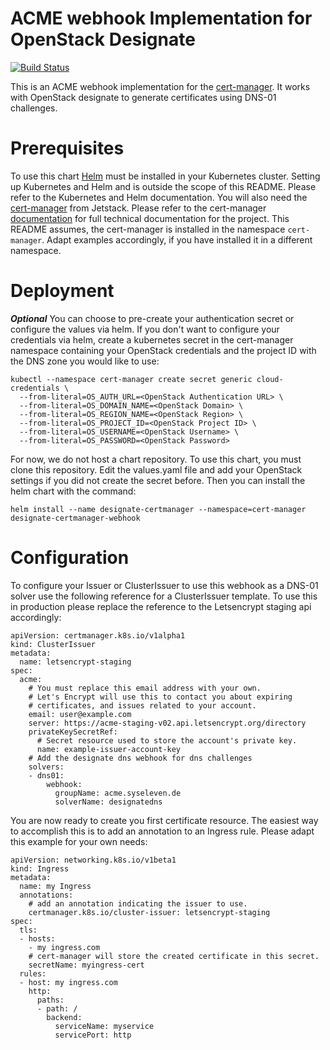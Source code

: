 # ACME webhook Implementation for OpenStack Designate

[![Build Status](https://travis-ci.org/syseleven/designate-certmanager-webhook.svg?branch=master)](https://travis-ci.org/syseleven/designate-certmanager-webhook)

This is an ACME webhook implementation for the [cert-manager](http://docs.cert-manager.io). It works with OpenStack designate to generate certificates using DNS-01 challenges.

# Prerequisites

To use this chart [Helm](https://helm.sh/) must be installed in your Kubernetes cluster. Setting up Kubernetes and Helm and is outside the scope of this README. Please refer to the Kubernetes and Helm documentation. You will also need the [cert-manager](https://github.com/jetstack/cert-manager) from Jetstack. Please refer to the cert-manager [documentation](https://docs.cert-manager.io) for full technical documentation for the project. This README assumes, the cert-manager is installed in the namespace `cert-manager`. Adapt examples accordingly, if you have installed it in a different namespace.

# Deployment

***Optional*** You can choose to pre-create your authentication secret or configure the values via helm. If you don't want to configure your credentials via helm, create a kubernetes secret in the cert-manager namespace containing your OpenStack credentials and the project ID with the DNS zone you would like to use:

```
kubectl --namespace cert-manager create secret generic cloud-credentials \
  --from-literal=OS_AUTH_URL=<OpenStack Authentication URL> \
  --from-literal=OS_DOMAIN_NAME=<OpenStack Domain> \
  --from-literal=OS_REGION_NAME=<OpenStack Region> \
  --from-literal=OS_PROJECT_ID=<OpenStack Project ID> \
  --from-literal=OS_USERNAME=<OpenStack Username> \
  --from-literal=OS_PASSWORD=<OpenStack Password>
```

For now, we do not host a chart repository. To use this chart, you must clone this repository. Edit the values.yaml file and add your OpenStack settings if you did not create the secret before. Then you can install the helm chart with the command:

```
helm install --name designate-certmanager --namespace=cert-manager designate-certmanager-webhook
```

# Configuration

To configure your Issuer or ClusterIssuer to use this webhook as a DNS-01 solver use the following reference for a ClusterIssuer template. To use this in production please replace the reference to the Letsencrypt staging api accordingly:

```
apiVersion: certmanager.k8s.io/v1alpha1
kind: ClusterIssuer
metadata:
  name: letsencrypt-staging
spec:
  acme:
    # You must replace this email address with your own.
    # Let's Encrypt will use this to contact you about expiring
    # certificates, and issues related to your account.
    email: user@example.com
    server: https://acme-staging-v02.api.letsencrypt.org/directory
    privateKeySecretRef:
      # Secret resource used to store the account's private key.
      name: example-issuer-account-key
    # Add the designate dns webhook for dns challenges
    solvers:
    - dns01:
        webhook:
          groupName: acme.syseleven.de
          solverName: designatedns
```

You are now ready to create you first certificate resource. The easiest way to accomplish this is to add an annotation to an Ingress rule. Please adapt this example for your own needs:

```
apiVersion: networking.k8s.io/v1beta1
kind: Ingress
metadata:
  name: my Ingress
  annotations:
    # add an annotation indicating the issuer to use.
    certmanager.k8s.io/cluster-issuer: letsencrypt-staging
spec:
  tls:
  - hosts:
    - my ingress.com
    # cert-manager will store the created certificate in this secret.
    secretName: myingress-cert
  rules:
  - host: my ingress.com
    http:
      paths:
      - path: /
        backend:
          serviceName: myservice
          servicePort: http
```

